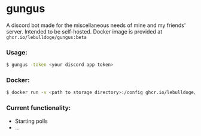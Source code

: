 # gungus

A discord bot made for the miscellaneous needs of mine and my friends' server. Intended to be self-hosted.
Docker image is provided at `ghcr.io/lebulldoge/gungus:beta`

### Usage:
```sh
$ gungus -token <your discord app token>
```
### Docker:
```sh
$ docker run -v <path to storage directory>:/config ghcr.io/lebulldoge/gungus -token <your discord app token>
```
### Current functionality:
* Starting polls
* ...
